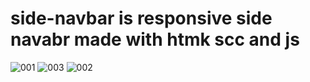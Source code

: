 # side-navbar is responsive side navabr made with htmk scc and js
![001](https://user-images.githubusercontent.com/98063069/211415866-ece80612-9aca-4b9b-8eba-968ba17fa96f.PNG)
![003](https://user-images.githubusercontent.com/98063069/211415860-4bcb5306-812d-4bea-8224-48c8c2ad0627.jpg)
![002](https://user-images.githubusercontent.com/98063069/211415864-04b77f67-fae1-44ad-a7fc-2ebab99f2e4b.PNG)
